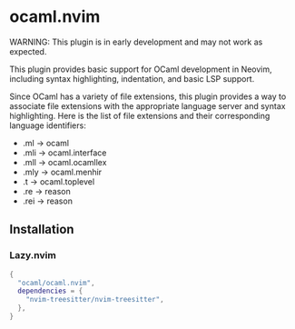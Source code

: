 # ocaml.nvim

WARNING: This plugin is in early development and may not work as expected.

This plugin provides basic support for OCaml development in Neovim,
including syntax highlighting, indentation, and basic LSP support.

Since OCaml has a variety of file extensions, this plugin provides a way
to associate file extensions with the appropriate language server
and syntax highlighting. Here is the list of file extensions and
their corresponding language identifiers:

- .ml -> ocaml
- .mli -> ocaml.interface
- .mll -> ocaml.ocamllex
- .mly -> ocaml.menhir
- .t -> ocaml.toplevel
- .re -> reason
- .rei -> reason

## Installation

### Lazy.nvim

```lua
{
  "ocaml/ocaml.nvim",
  dependencies = {
    "nvim-treesitter/nvim-treesitter",
  },
}
```
